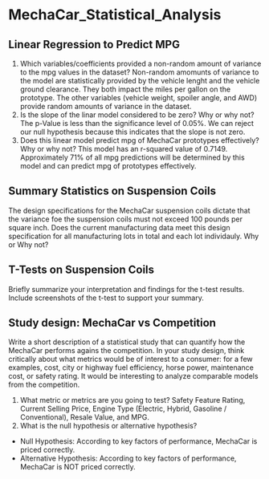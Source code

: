 # MechaCar_Statistical_Analysis
## Linear Regression to Predict MPG
1. Which variables/coefficients provided a non-random amount of variance to the mpg values in the dataset? 
Non-random amomunts of variance to the model are statistically provided by the vehicle lenght and the vehicle ground clearance. They both impact the miles per gallon on the prototype. The other variables (vehicle weight, spoiler angle, and AWD) provide random amounts of variance in the dataset. 
2. Is the slope of the linar model considered to be zero? Why or why not? 
The p-Value is less than the significance level of 0.05%. We can reject our null hypothesis because this indicates that the slope is not zero. 
3. Does this linear model predict mpg of MechaCar prototypes effectively? Why or why not? 
This model has an r-squared value of 0.7149. Approximately 71% of all mpg predictions will be determined by this model and can predict mpg of prototypes effectively.
## Summary Statistics on Suspension Coils 
The design specifications for the MechaCar suspension coils dictate that the variance foe the suspension coils must not exceed 100 pounds per square inch. Does the current manufacturing data meet this design specification for all manufacturing lots in total and each lot individauly. Why or Why not? 
## T-Tests on Suspension Coils
Briefly summarize your interpretation and findings for the t-test results. Include screenshots of the t-test to support your summary. 
## Study design: MechaCar vs Competition
Write a short description of a statistical study that can quantify how the MechaCar performs agains the competition. In your study design, think critically about what metrics would be of interest to a consumer: for a few examples, cost, city or highway fuel efficiency, horse power, maintenance cost, or safety rating. 
It would be interesting to analyze comparable models from the competition. 
1. What metric or metrics are you going to test? 
Safety Feature Rating, Current Selling Price, Engine Type (Electric, Hybrid, Gasoline / Conventional), Resale Value, and MPG. 
3. What is the null hypothesis or alternative hypothesis? 
- Null Hypothesis: According to key factors of performance, MechaCar is priced correctly. 
- Alternative Hypothesis: According to key factors of performance, MechaCar is NOT priced correctly. 
